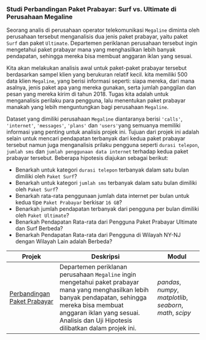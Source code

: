 ### Studi Perbandingan Paket Prabayar: Surf vs. Ultimate di Perusahaan Megaline

Seorang analis di perusahaan operator telekomunikasi `Megaline` diminta oleh perusahaan tersebut menganalisis dua jenis paket prabayar, yaitu paket `Surf` dan paket `Ultimate`. Departemen periklanan perusahaan tersebut ingin mengetahui paket prabayar mana yang menghasilkan lebih banyak pendapatan, sehingga mereka bisa membuat anggaran iklan yang sesuai.

Kita akan melakukan analisis awal untuk paket-paket prabayar tersebut berdasarkan sampel klien yang berukuran relatif kecil. kita memiliki 500 data klien `Megaline`, yang berisi informasi seperti: siapa mereka, dari mana asalnya, jenis paket apa yang mereka gunakan, serta jumlah panggilan dan pesan yang mereka kirim di tahun 2018. Tugas kita adalah untuk menganalisis perilaku para pengguna, lalu menentukan paket prabayar manakah yang lebih menguntungkan bagi perusahaan `Megaline`.

Dataset yang dimiliki perusahaan `Megaline` diantaranya berisi `'calls'`, `'internet'`, `'messages'`, `'plans'` dan `'users'`yang semuanya memiliki informasi yang penting untuk analisis projek ini. Tujuan dari projek ini adalah selain untuk mencari pendapatan terbanyak dari kedua paket prabayar tersebut namun juga menganalisis prilaku pengguna seperti `durasi telepon`, `jumlah sms` dan `jumlah penggunaan data internet` terhadap kedua paket prabayar tersebut. Beberapa hipotesis diajukan sebagai berikut:
- Benarkah untuk kategori `durasi telepon` terbanyak dalam satu bulan dimiliki oleh `Paket Surf`?
- Benarkah untuk kategori `jumlah sms` terbanyak dalam satu bulan dimiliki oleh `Paket Surf`?
- Benarkah rata-rata penggunaan jumlah data internet per bulan untuk kedua tipe `Paket Prabayar` berkisar `16 GB`?
- Benarkah jumlah pendapatan terbanyak dari pengguna per bulan dimiliki oleh `Paket Ultimate`?
- Benarkah Pendapatan Rata-rata dari Pengguna Paket Prabayar Ultimate dan Surf Berbeda?
- Benarkah Pendapatan Rata-rata dari Pengguna di Wilayah NY-NJ dengan Wilayah Lain adalah Berbeda?

| Projek | Deskripsi | Modul |
| ------- | ------- | ------- |
| [Perbandingan Paket Prabayar](https://github.com/fuadraharjo/TripleTen_IND/blob/main/Projek-3%20-%20Perbandingan%20Paket%20Prabayar/Studi%20perbandingan%20paket%20prabayar%20surf%20dan%20ultimate.ipynb) | Departemen periklanan perusahaan `Megaline` ingin mengetahui paket prabayar mana yang menghasilkan lebih banyak pendapatan, sehingga mereka bisa membuat anggaran iklan yang sesuai. Analisis dan Uji Hipotesis dilibatkan dalam projek ini. | *pandas*, *numpy*, *matplotlib*, *seaborn*, *math*, *scipy* |